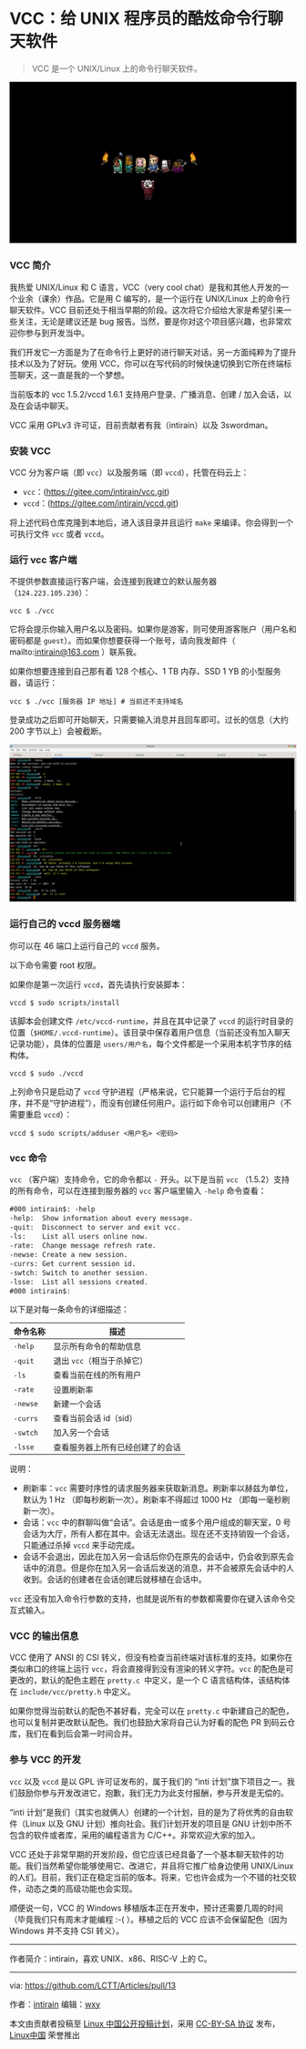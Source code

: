 [#]: subject: "vcc：给 UNIX 程序员的酷炫命令行聊天软件"
[#]: via: "https://gitee.com/intirain"
[#]: author: "intirain (intirain@163.com)"
[#]: keywords: "UNIX 聊天软件"
[#]: url: "https://linux.cn/article-14426-1.html"

VCC：给 UNIX 程序员的酷炫命令行聊天软件
======

> VCC 是一个 UNIX/Linux 上的命令行聊天软件。

![使用 VCC 聊天](images/20220327%20use%20vcc%20to%20chat.jpg)

### VCC 简介

我热爱 UNIX/Linux 和 C 语言，VCC（very cool chat）是我和其他人开发的一个业余（课余）作品。它是用 C 编写的，是一个运行在 UNIX/Linux 上的命令行聊天软件。VCC 目前还处于相当早期的阶段。这次将它介绍给大家是希望引来一些关注，无论是建议还是 bug 报告。当然，要是你对这个项目感兴趣，也非常欢迎你参与到开发当中。

我们开发它一方面是为了在命令行上更好的进行聊天对话，另一方面纯粹为了提升技术以及为了好玩。使用 VCC，你可以在写代码的时候快速切换到它所在终端标签聊天，这一直是我的一个梦想。

当前版本的 vcc 1.5.2/vccd 1.6.1 支持用户登录、广播消息、创建 / 加入会话，以及在会话中聊天。

VCC 采用 GPLv3 许可证，目前贡献者有我（intirain）以及 3swordman。

### 安装 VCC

VCC 分为客户端（即 `vcc`）以及服务端（即 `vccd`），托管在码云上：

- `vcc`：(https://gitee.com/intirain/vcc.git) 
- `vccd`：(https://gitee.com/intirain/vccd.git) 

将上述代码仓库克隆到本地后，进入该目录并且运行 `make` 来编译。你会得到一个可执行文件 `vcc` 或者 `vccd`。

### 运行 vcc 客户端

不提供参数直接运行客户端，会连接到我建立的默认服务器（`124.223.105.230`）：

```
vcc $ ./vcc 
```

它将会提示你输入用户名以及密码。如果你是游客，则可使用游客账户（用户名和密码都是 `guest`）。而如果你想要获得一个账号，请向我发邮件（ mailto:intirain@163.com ）联系我。

如果你想要连接到自己那有着 128 个核心、1 TB 内存、SSD 1 YB 的小型服务器，请运行：

```
vcc $ ./vcc [服务器 IP 地址] # 当前还不支持域名
```

登录成功之后即可开始聊天，只需要输入消息并且回车即可。过长的信息（大约 200 字节以上）会被截断。

![](images/20220327%20using-vcc.png)

### 运行自己的 vccd 服务器端

你可以在 46 端口上运行自己的 `vccd` 服务。

以下命令需要 root 权限。

如果你是第一次运行 `vccd`，首先请执行安装脚本：

```
vccd $ sudo scripts/install
```

该脚本会创建文件 `/etc/vccd-runtime`，并且在其中记录了 `vccd` 的运行时目录的位置（`$HOME/.vccd-runtime`）。该目录中保存着用户信息（当前还没有加入聊天记录功能），具体的位置是 `users/用户名`，每个文件都是一个采用本机字节序的结构体。

```
vccd $ sudo ./vccd
```

上列命令只是启动了 `vccd` 守护进程（严格来说，它只能算一个运行于后台的程序，并不是“守护进程”），而没有创建任何用户。运行如下命令可以创建用户（不需要重启 `vccd`）：

```
vccd $ sudo scripts/adduser <用户名> <密码>
```

### vcc 命令

`vcc` （客户端）支持命令，它的命令都以 `-` 开头。以下是当前 `vcc` （1.5.2）支持的所有命令，可以在连接到服务器的 `vcc` 客户端里输入 `-help` 命令查看：

```
#000 intirain$: -help
-help:	Show information about every message. 
-quit:	Disconnect to server and exit vcc. 
-ls:	List all users online now. 
-rate:	Change message refresh rate. 
-newse:	Create a new session. 
-currs:	Get current session id. 
-swtch:	Switch to another session. 
-lsse:	List all sessions created. 
#000 intirain$: 
```

以下是对每一条命令的详细描述：

|  命令名称 | 描述                            |
| -------- | ------------------------------ |
| `-help`  | 显示所有命令的帮助信息            |
| `-quit`  | 退出 `vcc`（相当于杀掉它）        |
| `-ls`    | 查看当前在线的所有用户            |
| `-rate`  | 设置刷新率                       |
| `-newse` | 新建一个会话                     |
| `-currs` | 查看当前会话 id（sid）            |
| `-swtch` | 加入另一个会话                   |
| `-lsse`  | 查看服务器上所有已经创建了的会话    |

说明：

- 刷新率：`vcc` 需要时序性的请求服务器来获取新消息。刷新率以赫兹为单位，默认为 1 Hz （即每秒刷新一次）。刷新率不得超过 1000 Hz （即每一毫秒刷新一次）。
- 会话：`vcc` 中的群聊叫做“会话”。会话是由一或多个用户组成的聊天室，0 号会话为大厅，所有人都在其中。会话无法退出。现在还不支持销毁一个会话，只能通过杀掉 `vccd` 来手动完成。
- 会话不会退出，因此在加入另一会话后你仍在原先的会话中，仍会收到原先会话中的消息。但是你在加入另一会话后发送的消息，并不会被原先会话中的人收到。会话的创建者在会话创建后就移植在会话中。

`vcc` 还没有加入命令行参数的支持，也就是说所有的参数都需要你在键入该命令交互式输入。

### VCC 的输出信息

VCC 使用了 ANSI 的 CSI 转义，但没有检查当前终端对该标准的支持。如果你在类似串口的终端上运行 `vcc`，将会直接得到没有渲染的转义字符。`vcc` 的配色是可更改的，默认的配色主题在 `pretty.c `中定义，是一个 C 语言结构体，该结构体在 `include/vcc/pretty.h` 中定义。

如果你觉得当前默认的配色不甚好看，完全可以在 `pretty.c` 中新建自己的配色，也可以复制并更改默认配色。我们也鼓励大家将自己认为好看的配色 PR 到码云仓库，我们在看到后会第一时间合并。

### 参与 VCC 的开发

`vcc` 以及 `vccd` 是以 GPL 许可证发布的，属于我们的 “inti 计划”旗下项目之一。我们鼓励你参与开发改进它，抱歉，我们无力为此支付报酬，参与开发是无偿的。

“inti 计划”是我们（其实也就俩人）创建的一个计划，目的是为了将优秀的自由软件（Linux 以及 GNU 计划）推向社会。我们计划开发的项目是 GNU 计划中所不包含的软件或者库，采用的编程语言为 C/C++。非常欢迎大家的加入。

VCC 还处于非常早期的开发阶段，但它应该已经具备了一个基本聊天软件的功能。我们当然希望你能够使用它、改进它，并且将它推广给身边使用 UNIX/Linux 的人们。目前，我们正在稳定当前的版本。将来，它也许会成为一个不错的社交软件，动态之类的高级功能也会实现。

顺便说一句，VCC 的 Windows 移植版本正在开发中，预计还需要几周的时间（毕竟我们只有周末才能编程 :-( ）。移植之后的 VCC 应该不会保留配色（因为 Windows 并不支持 CSI 转义）。

---

作者简介：intirain，喜欢 UNIX、x86、RISC-V 上的 C。

-----
via: https://github.com/LCTT/Articles/pull/13

作者：[intirain](https://gitee.com/intirain)
编辑：[wxy](https://github.com/wxy)

本文由贡献者投稿至 [Linux 中国公开投稿计划](https://github.com/LCTT/Articles/)，采用 [CC-BY-SA 协议](https://creativecommons.org/licenses/by-sa/4.0/deed.zh) 发布，[Linux中国](https://linux.cn/) 荣誉推出
